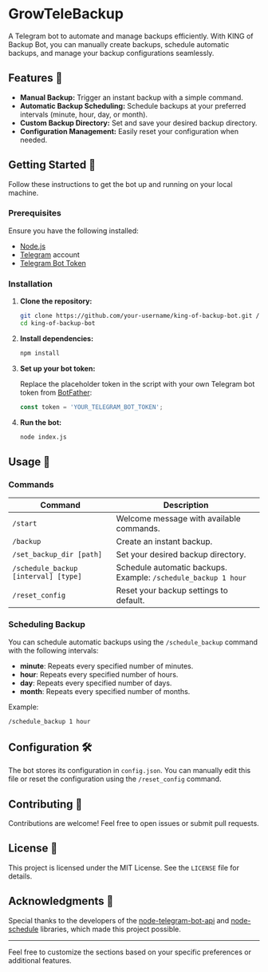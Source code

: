 # GrowTeleBackup
A Telegram bot to automate and manage backups efficiently. With KING of Backup Bot, you can manually create backups, schedule automatic backups, and manage your backup configurations seamlessly.

## Features 🚀

- **Manual Backup:** Trigger an instant backup with a simple command.
- **Automatic Backup Scheduling:** Schedule backups at your preferred intervals (minute, hour, day, or month).
- **Custom Backup Directory:** Set and save your desired backup directory.
- **Configuration Management:** Easily reset your configuration when needed.

## Getting Started 🔧

Follow these instructions to get the bot up and running on your local machine.

### Prerequisites

Ensure you have the following installed:

- [Node.js](https://nodejs.org/)
- [Telegram](https://telegram.org/) account
- [Telegram Bot Token](https://core.telegram.org/bots#botfather)

### Installation

1. **Clone the repository:**

   ```bash
   git clone https://github.com/your-username/king-of-backup-bot.git / download from our releases to get latest.
   cd king-of-backup-bot
   ```

2. **Install dependencies:**

   ```bash
   npm install
   ```

3. **Set up your bot token:**

   Replace the placeholder token in the script with your own Telegram bot token from [BotFather](https://core.telegram.org/bots#botfather):

   ```javascript
   const token = 'YOUR_TELEGRAM_BOT_TOKEN';
   ```

4. **Run the bot:**

   ```bash
   node index.js
   ```

## Usage 📖

### Commands

| Command                         | Description                                          |
|----------------------------------|------------------------------------------------------|
| `/start`                         | Welcome message with available commands.             |
| `/backup`                        | Create an instant backup.                            |
| `/set_backup_dir [path]`         | Set your desired backup directory.                   |
| `/schedule_backup [interval] [type]` | Schedule automatic backups. Example: `/schedule_backup 1 hour` |
| `/reset_config`                  | Reset your backup settings to default.               |

### Scheduling Backup

You can schedule automatic backups using the `/schedule_backup` command with the following intervals:

- **minute**: Repeats every specified number of minutes.
- **hour**: Repeats every specified number of hours.
- **day**: Repeats every specified number of days.
- **month**: Repeats every specified number of months.

Example:
```bash
/schedule_backup 1 hour
```

## Configuration 🛠️

The bot stores its configuration in `config.json`. You can manually edit this file or reset the configuration using the `/reset_config` command.

## Contributing 🤝

Contributions are welcome! Feel free to open issues or submit pull requests.

## License 📄

This project is licensed under the MIT License. See the `LICENSE` file for details.

## Acknowledgments 🎉

Special thanks to the developers of the [node-telegram-bot-api](https://github.com/yagop/node-telegram-bot-api) and [node-schedule](https://github.com/node-schedule/node-schedule) libraries, which made this project possible.

---

Feel free to customize the sections based on your specific preferences or additional features.
